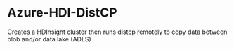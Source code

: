 # Azure-HDI-DistCP
Creates a HDInsight cluster then runs distcp remotely to copy data between blob and/or data lake (ADLS)
